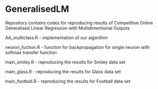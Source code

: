 # GeneralisedLM
Repository contains codes for reproducing results of Competitive Online Generalised Linear Regression with Multidimentional Outputs

AA_multiclass.R - implementation of our algorithm

neuron_fuction.R - function for backpropagation for single neuron with softmax transfer function

main_smiley.R - reproducing the results for Smiley data set

main_glass.R - reproducing the results for Glass data set

main_football.R - reproducing the results for Football data set
